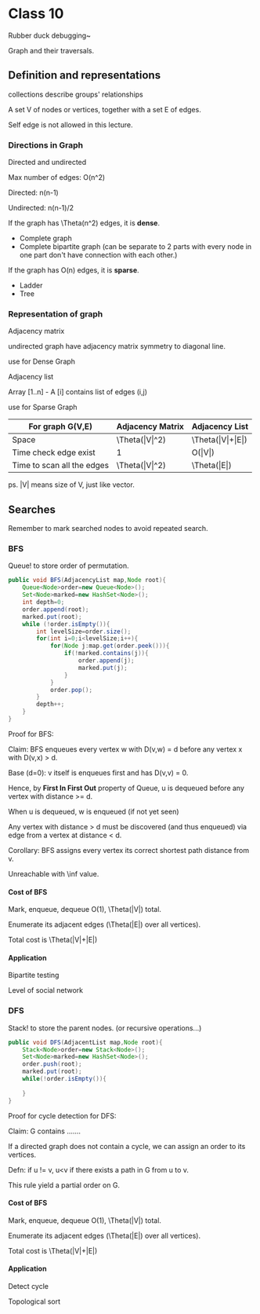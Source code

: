 # Class 10

Rubber duck debugging~

Graph and their traversals.

## Definition and representations

collections describe groups' relationships

A set V of nodes or vertices, together with a set E of edges.

Self edge is not allowed in this lecture.

### Directions in Graph

Directed and undirected

Max number of edges: O(n^2)

Directed: n(n-1)

Undirected: n(n-1)/2

If the graph has \Theta(n^2) edges, it is **dense**.

* Complete graph
* Complete bipartite graph (can be separate to 2 parts with every node in one part don't have connection with each other.)

If the graph has O(n) edges, it is **sparse**.

* Ladder
* Tree

### Representation of graph

Adjacency matrix 

undirected graph have adjacency matrix symmetry to diagonal line.

use for Dense Graph

Adjacency list

Array [1..n] - A [i] contains list of edges (i,j)

use for Sparse Graph

| For graph G(V,E)           | Adjacency Matrix | Adjacency List      |
| -------------------------- | ---------------- | ------------------- |
| Space                      | \Theta(\|V\|^2)  | \Theta(\|V\|+\|E\|) |
| Time check edge exist      | 1                | O(\|V\|)            |
| Time to scan all the edges | \Theta(\|V\|^2)  | \Theta(\|E\|)       |

ps. |V| means size of V, just like vector.

## Searches

Remember to mark searched nodes to avoid repeated search.

### BFS

Queue! to store order of permutation.

```java
public void BFS(AdjacencyList map,Node root){
	Queue<Node>order=new Queue<Node>();
    Set<Node>marked=new HashSet<Node>();
    int depth=0;
    order.append(root);
    marked.put(root);
    while (!order.isEmpty()){
        int levelSize=order.size();
        for(int i=0;i<levelSize;i++){
            for(Node j:map.get(order.peek())){
                if(!marked.contains(j)){
                	order.append(j);
                	marked.put(j);
            	}   
            }
        	order.pop();
        }
        depth++;
    }
}
```

Proof for BFS:

Claim: BFS enqueues every vertex w with D(v,w) = d before any vertex x with D(v,x) > d.

Base (d=0): v itself is enqueues first and has D(v,v) = 0.

Hence, by **First In First Out** property of Queue, u is dequeued before any vertex with distance >= d.

When u is dequeued, w is enqueued (if not yet seen)

Any vertex with distance > d must be discovered (and thus enqueued) via edge from a vertex at distance < d.

Corollary: BFS assigns every vertex its correct shortest path distance from v. 

Unreachable with \inf value.

#### Cost of BFS

Mark, enqueue, dequeue O(1), \Theta(|V|) total.

Enumerate its adjacent edges (\Theta(|E|) over all vertices).

Total cost is \Theta(|V|+|E|)

#### Application

Bipartite testing

Level of social network

### DFS 

Stack! to store the parent nodes. (or recursive operations...)

```java
public void DFS(AdjacentList map,Node root){
	Stack<Node>order=new Stack<Node>();
    Set<Node>marked=new HashSet<Node>();
    order.push(root);
    marked.put(root);
    while(!order.isEmpty()){
        
    }
}
```

Proof for cycle detection for DFS:

Claim: G contains .......

If a directed graph does not contain a cycle, we can assign an order to its vertices.

Defn: if u != v, u<v if there exists a path in G from u to v. 

This rule yield a partial order on G.

#### Cost of BFS

Mark, enqueue, dequeue O(1), \Theta(|V|) total.

Enumerate its adjacent edges (\Theta(|E|) over all vertices).

Total cost is \Theta(|V|+|E|)

#### Application 

Detect cycle

Topological sort